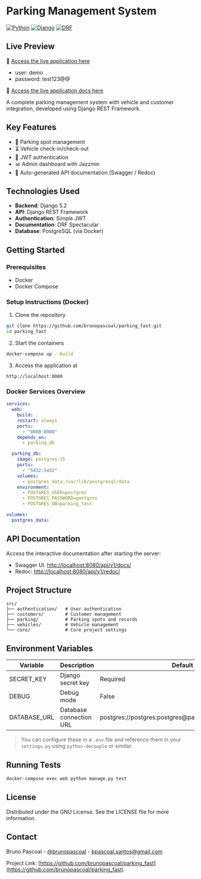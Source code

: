 # Parking Management System

[![Python](https://img.shields.io/badge/Python-3.10%2B-blue)](https://www.python.org/)
[![Django](https://img.shields.io/badge/Django-4.2-brightgreen)](https://www.djangoproject.com/)
[![DRF](https://img.shields.io/badge/Django_REST_Framework-3.14-red)](https://www.django-rest-framework.org/)

## Live Preview

🔗 [Access the live application here](https://parking.brunopascoal.tech/) 
- user: demo
- password: test123@@

  
🔗 [Access the live application docs here]([https://parking.brunopascoal.tech/api/v1/docs/)




A complete parking management system with vehicle and customer integration, developed using Django REST Framework.

## Key Features

- 🚗 Parking spot management
- ⏳ Vehicle check-in/check-out
- 🔐 JWT authentication
- 📊 Admin dashboard with Jazzmin
- 📄 Auto-generated API documentation (Swagger / Redoc)

## Technologies Used

- **Backend**: Django 5.2
- **API**: Django REST Framework
- **Authentication**: Simple JWT
- **Documentation**: DRF Spectacular
- **Database**: PostgreSQL (via Docker)

## Getting Started

### Prerequisites

- Docker
- Docker Compose

### Setup Instructions (Docker)

1. Clone the repository

```bash
git clone https://github.com/brunopascoal/parking_fast.git
cd parking_fast
```

2. Start the containers

```bash
docker-compose up --build
```

3. Access the application at

```
http://localhost:8080
```

### Docker Services Overview

```yaml
services:
  web:
    build: .
    restart: always
    ports:
      - "8080:8000"
    depends_on:
      - parking_db

  parking_db:
    image: postgres:15
    ports:
      - "5432:5432"
    volumes:
      - postgres_data:/var/lib/postgresql/data
    environment:
      - POSTGRES_USER=postgres
      - POSTGRES_PASSWORD=postgres
      - POSTGRES_DB=parking_fast

volumes:
  postgres_data:
```

## API Documentation

Access the interactive documentation after starting the server:

- Swagger UI: [http://localhost:8080/api/v1/docs/](http://localhost:8080/api/v1/docs/)
- Redoc: [http://localhost:8080/api/v1/redoc/](http://localhost:8080/api/v1/redoc/)

## Project Structure

```
src/
├── authentication/   # User authentication
├── customers/        # Customer management
├── parking/          # Parking spots and records
├── vehicles/         # Vehicle management
└── core/             # Core project settings
```

## Environment Variables

| Variable     | Description             | Default Value                                                   |
| ------------ | ----------------------- | --------------------------------------------------------------- |
| SECRET_KEY   | Django secret key       | Required                                                        |
| DEBUG        | Debug mode              | False                                                           |
| DATABASE_URL | Database connection URL | postgres\://postgres\:postgres\@parking_db:5432/parking_service |

> You can configure these in a `.env` file and reference them in your `settings.py` using `python-decouple` or similar.

## Running Tests

```bash
docker-compose exec web python manage.py test
```

## License

Distributed under the GNU License. See the LICENSE file for more information.

## Contact

Bruno Pascoal - [@brunopascoal](https://github.com/brunopascoal) - [bpascoal.santos@gmail.com](mailto:bpascoal.santos@gmail.com)

Project Link: [https://github.com/brunopascoal/parking_fast](https://github.com/brunopascoal/parking_fast)

